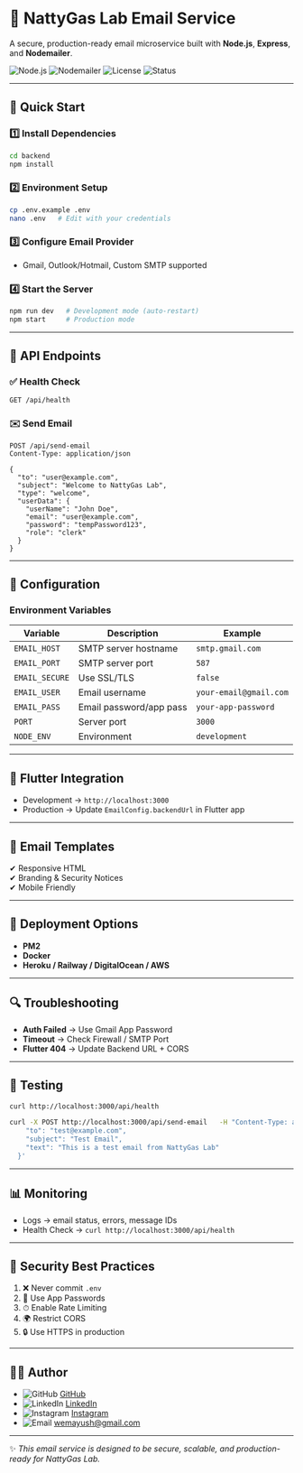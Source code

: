 
# 📧 NattyGas Lab Email Service  

A secure, production-ready email microservice built with **Node.js**, **Express**, and **Nodemailer**.

![Node.js](https://img.shields.io/badge/Node.js-18+-green?logo=node.js)
![Nodemailer](https://img.shields.io/badge/Nodemailer-Email%20Service-orange?logo=maildotru)
![License](https://img.shields.io/badge/License-MIT-blue)
![Status](https://img.shields.io/badge/Status-Production%20Ready-success)

---

## 🚀 Quick Start

### 1️⃣ Install Dependencies
```bash
cd backend
npm install
```

### 2️⃣ Environment Setup
```bash
cp .env.example .env
nano .env   # Edit with your credentials
```

### 3️⃣ Configure Email Provider
- Gmail, Outlook/Hotmail, Custom SMTP supported

### 4️⃣ Start the Server
```bash
npm run dev   # Development mode (auto-restart)
npm start     # Production mode
```

---

## 📡 API Endpoints

### ✅ Health Check
```http
GET /api/health
```

### ✉️ Send Email
```http
POST /api/send-email
Content-Type: application/json

{
  "to": "user@example.com",
  "subject": "Welcome to NattyGas Lab",
  "type": "welcome",
  "userData": {
    "userName": "John Doe",
    "email": "user@example.com",
    "password": "tempPassword123",
    "role": "clerk"
  }
}
```

---

## 🔧 Configuration

### Environment Variables
| Variable      | Description             | Example                  |
|---------------|-------------------------|--------------------------|
| `EMAIL_HOST`  | SMTP server hostname    | `smtp.gmail.com`         |
| `EMAIL_PORT`  | SMTP server port        | `587`                    |
| `EMAIL_SECURE`| Use SSL/TLS             | `false`                  |
| `EMAIL_USER`  | Email username          | `your-email@gmail.com`   |
| `EMAIL_PASS`  | Email password/app pass | `your-app-password`      |
| `PORT`        | Server port             | `3000`                   |
| `NODE_ENV`    | Environment             | `development`            |

---

## 📱 Flutter Integration

- Development → `http://localhost:3000`
- Production → Update `EmailConfig.backendUrl` in Flutter app

---

## 🎨 Email Templates

✔ Responsive HTML  
✔ Branding & Security Notices  
✔ Mobile Friendly  

---

## 🚀 Deployment Options

- **PM2**  
- **Docker**  
- **Heroku / Railway / DigitalOcean / AWS**  

---

## 🔍 Troubleshooting

- **Auth Failed** → Use Gmail App Password  
- **Timeout** → Check Firewall / SMTP Port  
- **Flutter 404** → Update Backend URL + CORS  

---

## 🧪 Testing
```bash
curl http://localhost:3000/api/health

curl -X POST http://localhost:3000/api/send-email   -H "Content-Type: application/json"   -d '{
    "to": "test@example.com",
    "subject": "Test Email",
    "text": "This is a test email from NattyGas Lab"
  }'
```

---

## 📊 Monitoring

- Logs → email status, errors, message IDs  
- Health Check → `curl http://localhost:3000/api/health`  

---

## 🔐 Security Best Practices

1. ❌ Never commit `.env`  
2. 🔑 Use App Passwords  
3. ⏱ Enable Rate Limiting  
4. 🌍 Restrict CORS  
5. 🔒 Use HTTPS in production  

---

## 👨‍💻 Author  

- ![GitHub](https://img.icons8.com/ios-glyphs/20/000000/github.png) [GitHub](https://github.com/9A-Ayush)  
- ![LinkedIn](https://img.icons8.com/ios-filled/20/0A66C2/linkedin.png) [LinkedIn](http://www.linkedin.com/in/ayush-kumar-849a1324b)  
- ![Instagram](https://img.icons8.com/ios-filled/20/E4405F/instagram-new.png) [Instagram](https://www.instagram.com/ayush_ix_xi)  
- ![Email](https://img.icons8.com/ios-glyphs/20/000000/new-post.png) wemayush@gmail.com  

---

✨ _This email service is designed to be secure, scalable, and production-ready for NattyGas Lab._  
